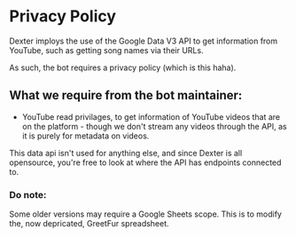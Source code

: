 # Privacy Policy

Dexter imploys the use of the Google Data V3 API to get information from YouTube, such as getting song names via their URLs.

As such, the bot requires a privacy policy (which is this haha).

## What we require from the bot maintainer:

- YouTube read privilages, to get information of YouTube videos that are on the platform - though we don't stream any videos through the API, as it is purely for metadata on videos.

This data api isn't used for anything else, and since Dexter is all opensource, you're free to look at where the API has endpoints connected to.

### Do note:

Some older versions may require a Google Sheets scope. This is to modify the, now depricated, GreetFur spreadsheet.
